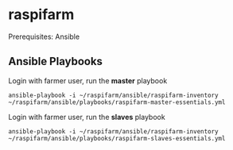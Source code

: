 # raspifarm

Prerequisites: Ansible

## Ansible Playbooks

Login with farmer user, run the **master** playbook

```shell
ansible-playbook -i ~/raspifarm/ansible/raspifarm-inventory ~/raspifarm/ansible/playbooks/raspifarm-master-essentials.yml
```

Login with farmer user, run the **slaves** playbook

```shell
ansible-playbook -i ~/raspifarm/ansible/raspifarm-inventory ~/raspifarm/ansible/playbooks/raspifarm-slaves-essentials.yml
```
